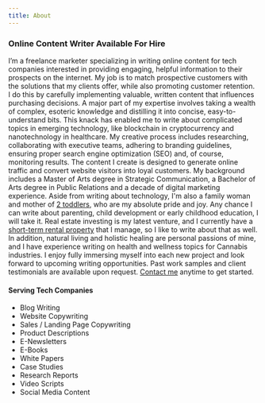 ```yaml
---
title: About
---
```

### Online Content Writer Available For Hire

I’m a freelance marketer specializing in writing online content for tech companies interested in providing engaging, helpful information to their prospects on the internet. My job is to match prospective customers with the solutions that my clients offer, while also promoting customer retention. I do this by carefully implementing valuable, written content that influences purchasing decisions. A major part of my expertise involves taking a wealth of complex, esoteric knowledge and distilling it into concise, easy-to-understand bits. This knack has enabled me to write about complicated topics in emerging technology, like blockchain in cryptocurrency and nanotechnology in healthcare. My creative process includes researching, collaborating with executive teams, adhering to branding guidelines, ensuring proper search engine optimization (SEO) and, of course, monitoring results. The content I create is designed to generate online traffic and convert website visitors into loyal customers. My background includes a Master of Arts degree in Strategic Communication, a Bachelor of Arts degree in Public Relations and a decade of digital marketing experience. Aside from writing about technology, I'm also a family woman and mother of [2 toddlers](https://www.instagram.com/lexandruby/), who are my absolute pride and joy. Any chance I can write about parenting, child development or early childhood education, I will take it. Real estate investing is my latest venture, and I currently have a [short-term rental property](http://marconirental.com/) that I manage, so I like to write about that as well. In addition, natural living and holistic healing are personal passions of mine, and I have experience writing on health and wellness topics for Cannabis industries. I enjoy fully immersing myself into each new project and look forward to upcoming writing opportunities. Past work samples and client testimonials are available upon request. [Contact me](mailto:alyssaleverenz@gmail.com) anytime to get started. 

#### Serving Tech Companies 

* Blog Writing
* Website Copywriting
* Sales / Landing Page Copywriting
* Product Descriptions
* E-Newsletters
* E-Books
* White Papers
* Case Studies
* Research Reports
* Video Scripts
* Social Media Content